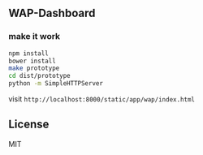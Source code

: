 ## WAP-Dashboard

### make it work

```bash
npm install
bower install
make prototype
cd dist/prototype
python -m SimpleHTTPServer
```


visit `http://localhost:8000/static/app/wap/index.html`

License
-------

MIT
